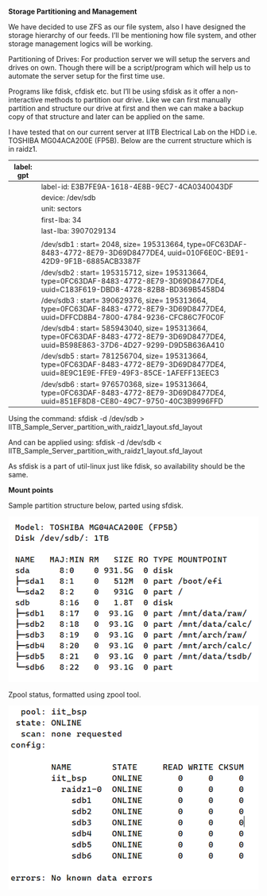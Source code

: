 **Storage Partitioning and Management**

We have decided to use ZFS as our file system, also I have designed the
storage hierarchy of our feeds. I’ll be mentioning how file system, and
other storage management logics will be working.

Partitioning of Drives: For production server we will setup the servers
and drives on own. Though there will be a script/program which will help
us to automate the server setup for the first time use.

Programs like fdisk, cfdisk etc. but I’ll be using sfdisk as it offer a
non-interactive methods to partition our drive. Like we can first
manually partition and structure our drive at first and then we can make
a backup copy of that structure and later can be applied on the same.

I have tested that on our current server at IITB Electrical Lab on the
HDD i.e. TOSHIBA MG04ACA200E (FP5B). Below are the current structure
which is in raidz1.

| label: gpt |                                                                                                                                     |
| ---------- | ----------------------------------------------------------------------------------------------------------------------------------- |
|            | label-id: E3B7FE9A-1618-4E8B-9EC7-4CA0340043DF                                                                                      |
|            | device: /dev/sdb                                                                                                                    |
|            | unit: sectors                                                                                                                       |
|            | first-lba: 34                                                                                                                       |
|            | last-lba: 3907029134                                                                                                                |
|            |                                                                                                                                     |
|            | /dev/sdb1 : start= 2048, size= 195313664, type=0FC63DAF-8483-4772-8E79-3D69D8477DE4, uuid=010F6E0C-BE91-42D9-9F1B-6885ACB3387F      |
|            | /dev/sdb2 : start= 195315712, size= 195313664, type=0FC63DAF-8483-4772-8E79-3D69D8477DE4, uuid=C183F619-DBD8-4728-82B8-BD369B5458D4 |
|            | /dev/sdb3 : start= 390629376, size= 195313664, type=0FC63DAF-8483-4772-8E79-3D69D8477DE4, uuid=DFFCD8B4-7800-4784-9236-CFC86C7F0C0F |
|            | /dev/sdb4 : start= 585943040, size= 195313664, type=0FC63DAF-8483-4772-8E79-3D69D8477DE4, uuid=B598E863-37D6-4D27-9299-D9D5B636A410 |
|            | /dev/sdb5 : start= 781256704, size= 195313664, type=0FC63DAF-8483-4772-8E79-3D69D8477DE4, uuid=8E9C1E9E-FFE9-49F3-85CE-1AFEFF13EEC3 |
|            | /dev/sdb6 : start= 976570368, size= 195313664, type=0FC63DAF-8483-4772-8E79-3D69D8477DE4, uuid=851EF8D8-CE80-49C7-9750-40C3B9996FFD |

Using the command: sfdisk -d /dev/sdb \>
IITB\_Sample\_Server\_partition\_with\_raidz1\_layout.sfd\_layout

And can be applied using: sfdisk -d /dev/sdb \<
IITB\_Sample\_Server\_partition\_with\_raidz1\_layout.sfd\_layout

As sfdisk is a part of util-linux just like fdisk, so availability
should be the same.

**Mount points**

Sample partition structure below, parted using sfdisk.

![](media_assets/File_system_Design_Logic_new.docx/media/image1.png)

Zpool status, formatted using zpool tool.

![](media_assets/File_system_Design_Logic_new.docx/media/image2.png)
